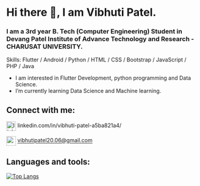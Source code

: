 # Hi there 👋, I am  Vibhuti Patel.
<!-- ![](https://image.freepik.com/free-vector/programmer-decorative-illustration-isometric-design_23-2148250395.jpg) -->

### I am a 3rd year B. Tech (Computer Engineering) Student in Devang Patel Institute of Advance Technology and Research - CHARUSAT UNIVERSITY.

Skills: Flutter / Android / Python / HTML / CSS / Bootstrap / JavaScript / PHP / Java

-  I am interested in Flutter Development, python programming and Data Science. 
-  I’m currently learning Data Science and Machine learning.

## Connect with me:

[<img style="vertical-align:middle;position:relative;" src='https://cdn1.iconfinder.com/data/icons/logotypes/32/square-linkedin-512.png' alt='linkedin' height='25'>](https://www.linkedin.com/in/https://www.linkedin.com/in/vibhuti-patel-a5ba821a4//)  linkedin.com/in/vibhuti-patel-a5ba821a4/

<img  style="vertical-align:middle" src='https://cdn3.iconfinder.com/data/icons/blue-magic/256/email.png' alt='email' height='25'> <span>vibhutipatel20.06@gmail.com<span>

## Languages and tools:

[![Top Langs](https://github-readme-stats.vercel.app/api/top-langs/?username=vibhutipatel222)](https://github.com/anuraghazra/github-readme-stats)

<!--
![GitHub stats](https://github-readme-stats.vercel.app/api?username=vibhutipatel222&show_icons=true)  

![GitHub Activity Graph](https://activity-graph.herokuapp.com/graph?username=vibhutipatel222)  



-->
